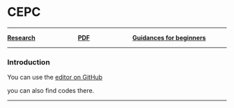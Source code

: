 # CEPC

------



[**Research**](CEPCresearch.md)&emsp;&emsp;&emsp;&emsp;&emsp;&emsp;&emsp;[**PDF**](CEPCpdf.md)&emsp;&emsp;&emsp;&emsp;&emsp;&emsp;&emsp;[**Guidances for beginners**](CEPCguide.md)



------



### Introduction

You can use the [editor on GitHub](https://github.com/weiminsong/SONGGROUP.github.io/edit/master/README.md)

you can also find codes there.

------

